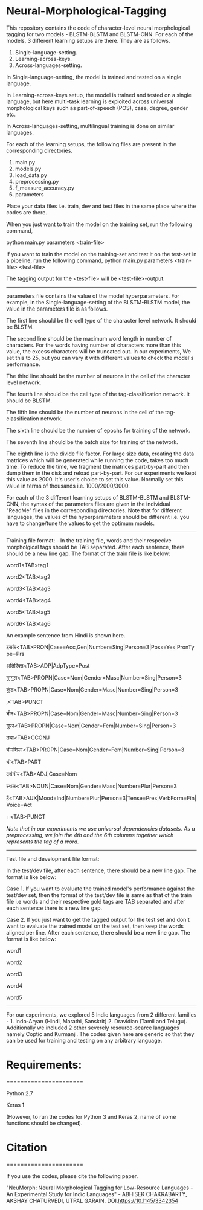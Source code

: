 # Neural-Morphological-Tagging

This repository contains the code of character-level neural morphological tagging for two models - BLSTM-BLSTM and BLSTM-CNN. For each of the models, 3 different learning setups are there. They are as follows.

1. Single-language-setting.
2. Learning-across-keys.
3. Across-languages-setting.

In Single-language-setting, the model is trained and tested on a single language.

In Learning-across-keys setup, the model is trained and tested on a single language, but here multi-task learning is exploited across universal morphological keys such as part-of-speech (POS), case, degree, gender etc.

In Across-languages-setting, multilingual training is done on similar languages.

For each of the learning setups, the following files are present in the corresponding directories.

1. main.py
2. models.py
3. load_data.py
4. preprocessing.py
5. f_measure_accuracy.py
6. parameters

Place your data files i.e. train, dev and test files in the same place where the codes are there.

When you just want to train the model on the training set, run the following command,

python main.py parameters &lt;train-file&gt;

If you want to train the model on the training-set and test it on the test-set in a pipeline, run the following command,
python main.py parameters &lt;train-file&gt; &lt;test-file&gt;

The tagging output for the &lt;test-file&gt; will be &lt;test-file&gt;-output.

*********************************************************************************************

parameters file contains the value of the model hyperparameters. For example, in the Single-language-setting of the BLSTM-BLSTM model, the value in the parameters file is as follows.
  
The first line should be the cell type of the character level network. It should be BLSTM.

The second line should be the maximum word length in number of characters. For the words having number of characters more than this value, the excess characters will be truncated out. In our experiments, We set this to 25, but you can vary it with different values to check the model's performance.

The third line should be the number of neurons in the cell of the character level network.

The fourth line should be the cell type of the tag-classification network. It should be BLSTM.

The fifth line should be the number of neurons in the cell of the tag-classification network.

The sixth line should be the number of epochs for training of the network.

The seventh line should be the batch size for training of the network.

The eighth line is the divide file factor. For large size data, creating the data matrices which will be generated while running the code, takes too much time. To reduce the time, we fragment the matrices part-by-part and then dump them in the disk and reload part-by-part. For our experiments we kept this value as 2000. It's user's choice to set this value. Normally set this value in terms of thousands i.e. 1000/2000/3000.

For each of the 3 different learning setups of BLSTM-BLSTM and BLSTM-CNN, the syntax of the parameters files are given in the individual "ReadMe" files in the corresponding directories. Note that for different languages, the values of the hyperparameters should be different i.e. you have to change/tune the values to get the optimum models.

*********************************************************************************************

Training file format: - In the training file, words and their respecive morpholgical tags should be TAB separated. 
After each sentence, there should be a new line gap. 
The format of the train file is like below:

word1&lt;TAB&gt;tag1

word2&lt;TAB&gt;tag2

word3&lt;TAB&gt;tag3

word4&lt;TAB&gt;tag4
 
word5&lt;TAB&gt;tag5

word6&lt;TAB&gt;tag6

An example sentence from Hindi is shown here.

इसके&lt;TAB&gt;PRON|Case=Acc,Gen|Number=Sing|Person=3|Poss=Yes|PronType=Prs

अतिरिक्त&lt;TAB&gt;ADP|AdpType=Post

गुग्गुल&lt;TAB&gt;PROPN|Case=Nom|Gender=Masc|Number=Sing|Person=3

कुंड&lt;TAB&gt;PROPN|Case=Nom|Gender=Masc|Number=Sing|Person=3

,&lt;TAB&gt;PUNCT

भीम&lt;TAB&gt;PROPN|Case=Nom|Gender=Masc|Number=Sing|Person=3

गुफा&lt;TAB&gt;PROPN|Case=Nom|Gender=Fem|Number=Sing|Person=3

तथा&lt;TAB&gt;CCONJ

भीमशिला&lt;TAB&gt;PROPN|Case=Nom|Gender=Fem|Number=Sing|Person=3

भी&lt;TAB&gt;PART

दर्शनीय&lt;TAB&gt;ADJ|Case=Nom

स्थल&lt;TAB&gt;NOUN|Case=Nom|Gender=Masc|Number=Plur|Person=3

हैं&lt;TAB&gt;AUX|Mood=Ind|Number=Plur|Person=3|Tense=Pres|VerbForm=Fin|Voice=Act

।&lt;TAB&gt;PUNCT

*Note that in our experiments we use universal dependencies datasets. As a preprocessing, we join the 4th and the 6th columns together which represents the tag of a word.*

********************************************************************************************

Test file and development file format:

In the test/dev file, after each sentence, there should be a new line gap. The format is like below:

Case 1. If you want to evaluate the trained model's performance against the test/dev set, then the format of the test/dev file is same as that of the train file i.e words and their respective gold tags are TAB separated and after each sentence there is a new line gap.

Case 2. If you just want to get the tagged output for the test set and don't want to evaluate the trained model on the test set, then keep the words aligned per line. After each sentence, there should be a new line gap. The format is like below:

word1

word2

word3

word4

word5

*****************************************************************************************

For our experiments, we explored 5 Indic languages from 2 different families - 1. Indo-Aryan (Hindi, Marathi, Sanskrit) 2. Dravidian (Tamil and Telugu). Additionally we included 2 other severely resource-scarce languages namely Coptic and Kurmanji. The codes given here are generic so that they can be used for training and testing on any arbitrary language.

# Requirements:
======================

Python 2.7

Keras 1

(However, to run the codes for Python 3 and Keras 2, name of some functions should be changed).




# Citation
======================

If you use the codes, please cite the following paper.

"NeuMorph: Neural Morphological Tagging for Low-Resource Languages - An Experimental Study for Indic Languages" - ABHISEK CHAKRABARTY, AKSHAY CHATURVEDI, UTPAL GARAIN. DOI.https://10.1145/3342354
